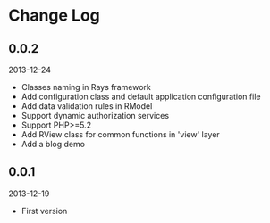 # Change Log
## 0.0.2
2013-12-24
* Classes naming in Rays framework
* Add configuration class and default application configuration file
* Add data validation rules in RModel
* Support dynamic authorization services
* Support PHP>=5.2
* Add RView class for common functions in 'view' layer
* Add a blog demo
## 0.0.1
2013-12-19
* First version

